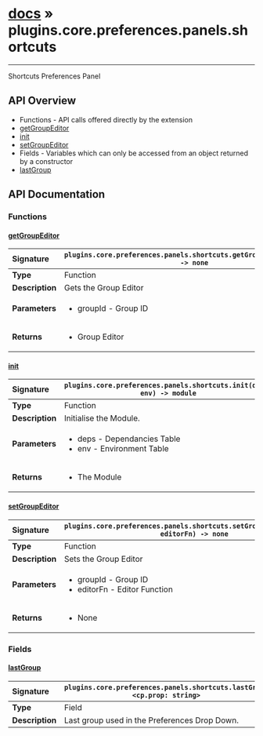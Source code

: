 # [docs](index.md) » plugins.core.preferences.panels.shortcuts
---

Shortcuts Preferences Panel

## API Overview
* Functions - API calls offered directly by the extension
 * [getGroupEditor](#getgroupeditor)
 * [init](#init)
 * [setGroupEditor](#setgroupeditor)
* Fields - Variables which can only be accessed from an object returned by a constructor
 * [lastGroup](#lastgroup)

## API Documentation

### Functions

#### [getGroupEditor](#getgroupeditor)
| <span style="float: left;">**Signature**</span> | <span style="float: left;">`plugins.core.preferences.panels.shortcuts.getGroupEditor(groupId) -> none` </span>                                                          |
| -----------------------------------------------------|---------------------------------------------------------------------------------------------------------|
| **Type**                                             | Function                                                                                         |
| **Description**                                      | Gets the Group Editor                                                                                         |
| **Parameters**                                       | <ul><li>groupId - Group ID</li></ul> |
| **Returns**                                          | <ul><li>Group Editor</li></ul>          |

#### [init](#init)
| <span style="float: left;">**Signature**</span> | <span style="float: left;">`plugins.core.preferences.panels.shortcuts.init(deps, env) -> module` </span>                                                          |
| -----------------------------------------------------|---------------------------------------------------------------------------------------------------------|
| **Type**                                             | Function                                                                                         |
| **Description**                                      | Initialise the Module.                                                                                         |
| **Parameters**                                       | <ul><li>deps - Dependancies Table</li><li>env - Environment Table</li></ul> |
| **Returns**                                          | <ul><li>The Module</li></ul>          |

#### [setGroupEditor](#setgroupeditor)
| <span style="float: left;">**Signature**</span> | <span style="float: left;">`plugins.core.preferences.panels.shortcuts.setGroupEditor(groupId, editorFn) -> none` </span>                                                          |
| -----------------------------------------------------|---------------------------------------------------------------------------------------------------------|
| **Type**                                             | Function                                                                                         |
| **Description**                                      | Sets the Group Editor                                                                                         |
| **Parameters**                                       | <ul><li>groupId - Group ID</li><li>editorFn - Editor Function</li></ul> |
| **Returns**                                          | <ul><li>None</li></ul>          |

### Fields

#### [lastGroup](#lastgroup)
| <span style="float: left;">**Signature**</span> | <span style="float: left;">`plugins.core.preferences.panels.shortcuts.lastGroup <cp.prop: string>` </span>                                                          |
| -----------------------------------------------------|---------------------------------------------------------------------------------------------------------|
| **Type**                                             | Field                                                                                         |
| **Description**                                      | Last group used in the Preferences Drop Down.                                                                                         |

